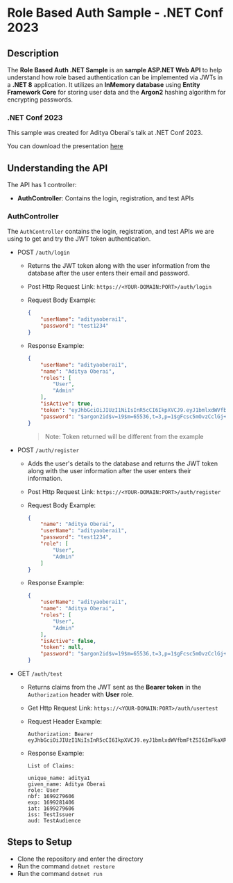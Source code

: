 # Role Based Auth Sample - .NET Conf 2023

## Description

The **Role Based Auth .NET Sample** is an **sample ASP.NET Web API** to help understand how role based authentication can be implemented via JWTs in a **.NET 8** application. It utilizes an **InMemory database** using **Entity Framework Core** for storing user data and the **Argon2** hashing algorithm for encrypting passwords.

### .NET Conf 2023

This sample was created for Aditya Oberai's talk at .NET Conf 2023.

You can download the presentation [here](AdityaOberai-DotNetConf-2023.pptx)

## Understanding the API

The API has 1 controller:

- **AuthController**: Contains the login, registration, and test APIs

### AuthController

The `AuthController` contains the login, registration, and test APIs we are using to get and try the JWT token authentication.

* POST `/auth/login`

    * Returns the JWT token along with the user information from the database after the user enters their email and password.
    * Post Http Request Link: `https://<YOUR-DOMAIN:PORT>/auth/login`
    * Request Body Example:

        ```json
        {
            "userName": "adityaoberai1",
            "password": "test1234"
        }
        ```

    * Response Example:

        ```json
        {
            "userName": "adityaoberai1",
            "name": "Aditya Oberai",
            "roles": [
                "User",
                "Admin"
            ],
            "isActive": true,
            "token": "eyJhbGciOiJIUzI1NiIsInR5cCI6IkpXVCJ9.eyJ1bmlxdWVfbmFtZSI6ImFkaXR5YW9iZXJhaTEiLCJnaXZlbl9uYW1lIjoiQWRpdHlhIE9iZXJhaSIsInJvbGUiOlsiVXNlciIsIkFkbWluIl0sIm5iZiI6MTY5OTI3OTQyNywiZXhwIjoxNjk5MjgxMjI3LCJpYXQiOjE2OTkyNzk0MjcsImlzcyI6IlRlc3RJc3N1ZXIiLCJhdWQiOiJUZXN0QXVkaWVuY2UifQ.d9bAAqm1iHWmf7klIBWA2tFf2Pkvzfkee1lBvhv0_Ag",
            "password": "$argon2id$v=19$m=65536,t=3,p=1$gFcsc5mOvzCclGj+o2CqeQ$TBCPrC6HW1+kCmtCc7vai9JJv3SOgPQK/mMjiJf7X8M"
        }
        ```
         
        > Note: Token returned will be different from the example

* POST `/auth/register`

    * Adds the user's details to the database and returns the JWT token along with the user information after the user enters their information.
    * Post Http Request Link: `https://<YOUR-DOMAIN:PORT>/auth/register`
    * Request Body Example:

        ```json
        {
            "name": "Aditya Oberai",
            "userName": "adityaoberai1",
            "password": "test1234",
            "role": [
                "User", 
                "Admin"
            ]
        }
        ```

    * Response Example:

        ```json
        {
            "userName": "adityaoberai1",
            "name": "Aditya Oberai",
            "roles": [
                "User",
                "Admin"
            ],
            "isActive": false,
            "token": null,
            "password": "$argon2id$v=19$m=65536,t=3,p=1$gFcsc5mOvzCclGj+o2CqeQ$TBCPrC6HW1+kCmtCc7vai9JJv3SOgPQK/mMjiJf7X8M"
        }
        ```

* GET `/auth/test`

    * Returns claims from the JWT sent as the **Bearer token** in the `Authorization` header with **User** role.
    * Get Http Request Link: `https://<YOUR-DOMAIN:PORT>/auth/usertest`
    * Request Header Example:

        ```
        Authorization: Bearer eyJhbGciOiJIUzI1NiIsInR5cCI6IkpXVCJ9.eyJ1bmlxdWVfbmFtZSI6ImFkaXR5YTEiLCJnaXZlbl9uYW1lIjoiQWRpdHlhIE9iZXJhaSIsInJvbGUiOiJVc2VyIiwibmJmIjoxNjk5Mjc5NjA2LCJleHAiOjE2OTkyODE0MDYsImlhdCI6MTY5OTI3OTYwNiwiaXNzIjoiVGVzdElzc3VlciIsImF1ZCI6IlRlc3RBdWRpZW5jZSJ9.JpCzjncNg14Ptx1c1fRt4fZmUAIcuBSowL_WoVYZo6s
        ```
    
    * Response Example:

        ```
        List of Claims: 

        unique_name: aditya1
        given_name: Aditya Oberai
        role: User
        nbf: 1699279606
        exp: 1699281406
        iat: 1699279606
        iss: TestIssuer
        aud: TestAudience
        ```

## Steps to Setup

- Clone the repository and enter the directory
- Run the command `dotnet restore`
- Run the command `dotnet run`